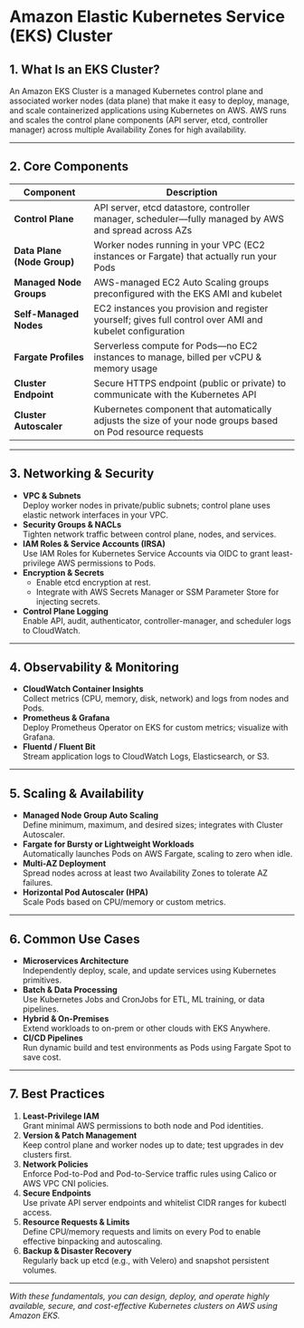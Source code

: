 # Amazon Elastic Kubernetes Service (EKS) Cluster

## 1. What Is an EKS Cluster?  
An Amazon EKS Cluster is a managed Kubernetes control plane and associated worker nodes (data plane) that make it easy to deploy, manage, and scale containerized applications using Kubernetes on AWS. AWS runs and scales the control plane components (API server, etcd, controller manager) across multiple Availability Zones for high availability.

---

## 2. Core Components

| Component                 | Description                                                                                                          |
|---------------------------|----------------------------------------------------------------------------------------------------------------------|
| **Control Plane**         | API server, etcd datastore, controller manager, scheduler—fully managed by AWS and spread across AZs                  |
| **Data Plane (Node Group)** | Worker nodes running in your VPC (EC2 instances or Fargate) that actually run your Pods                              |
| **Managed Node Groups**   | AWS-managed EC2 Auto Scaling groups preconfigured with the EKS AMI and kubelet                                         |
| **Self-Managed Nodes**    | EC2 instances you provision and register yourself; gives full control over AMI and kubelet configuration              |
| **Fargate Profiles**      | Serverless compute for Pods—no EC2 instances to manage, billed per vCPU & memory usage                               |
| **Cluster Endpoint**      | Secure HTTPS endpoint (public or private) to communicate with the Kubernetes API                                      |
| **Cluster Autoscaler**    | Kubernetes component that automatically adjusts the size of your node groups based on Pod resource requests           |

---

## 3. Networking & Security

- **VPC & Subnets**  
  Deploy worker nodes in private/public subnets; control plane uses elastic network interfaces in your VPC.  
- **Security Groups & NACLs**  
  Tighten network traffic between control plane, nodes, and services.  
- **IAM Roles & Service Accounts (IRSA)**  
  Use IAM Roles for Kubernetes Service Accounts via OIDC to grant least-privilege AWS permissions to Pods.  
- **Encryption & Secrets**  
  - Enable etcd encryption at rest.  
  - Integrate with AWS Secrets Manager or SSM Parameter Store for injecting secrets.  
- **Control Plane Logging**  
  Enable API, audit, authenticator, controller-manager, and scheduler logs to CloudWatch.

---

## 4. Observability & Monitoring

- **CloudWatch Container Insights**  
  Collect metrics (CPU, memory, disk, network) and logs from nodes and Pods.  
- **Prometheus & Grafana**  
  Deploy Prometheus Operator on EKS for custom metrics; visualize with Grafana.  
- **Fluentd / Fluent Bit**  
  Stream application logs to CloudWatch Logs, Elasticsearch, or S3.

---

## 5. Scaling & Availability

- **Managed Node Group Auto Scaling**  
  Define minimum, maximum, and desired sizes; integrates with Cluster Autoscaler.  
- **Fargate for Bursty or Lightweight Workloads**  
  Automatically launches Pods on AWS Fargate, scaling to zero when idle.  
- **Multi-AZ Deployment**  
  Spread nodes across at least two Availability Zones to tolerate AZ failures.  
- **Horizontal Pod Autoscaler (HPA)**  
  Scale Pods based on CPU/memory or custom metrics.

---

## 6. Common Use Cases

- **Microservices Architecture**  
  Independently deploy, scale, and update services using Kubernetes primitives.  
- **Batch & Data Processing**  
  Use Kubernetes Jobs and CronJobs for ETL, ML training, or data pipelines.  
- **Hybrid & On-Premises**  
  Extend workloads to on-prem or other clouds with EKS Anywhere.  
- **CI/CD Pipelines**  
  Run dynamic build and test environments as Pods using Fargate Spot to save cost.

---

## 7. Best Practices

1. **Least-Privilege IAM**  
   Grant minimal AWS permissions to both node and Pod identities.  
2. **Version & Patch Management**  
   Keep control plane and worker nodes up to date; test upgrades in dev clusters first.  
3. **Network Policies**  
   Enforce Pod-to-Pod and Pod-to-Service traffic rules using Calico or AWS VPC CNI policies.  
4. **Secure Endpoints**  
   Use private API server endpoints and whitelist CIDR ranges for kubectl access.  
5. **Resource Requests & Limits**  
   Define CPU/memory requests and limits on every Pod to enable effective binpacking and autoscaling.  
6. **Backup & Disaster Recovery**  
   Regularly back up etcd (e.g., with Velero) and snapshot persistent volumes.

---

*With these fundamentals, you can design, deploy, and operate highly available, secure, and cost-effective Kubernetes clusters on AWS using Amazon EKS.*  
